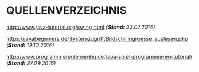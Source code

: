 # QUELLENVERZEICHNIS


http://www.java-tutorial.org/swing.html *(**Stand:** 23.07.2016)*

https://javabeginners.de/Systemzugriff/Bildschirmgroesse_auslesen.php *(**Stand:** 19.10.2016)*

http://www.programmierenlernenhq.de/java-spiel-programmieren-tutorial/ *(**Stand:** 27.09.2016)*
